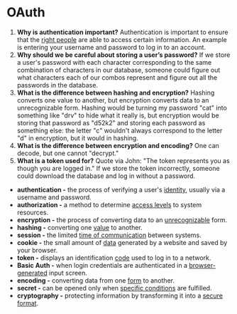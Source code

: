# OAuth

1. **Why is authentication important?** Authentication is important to ensure that the [right people](https://techterms.com/definition/authentication#:~:text=In%20computing%2C%20authentication%20is%20the,log%20in%20to%20a%20website.) are able to access certain information. An example is entering your username and password to log in to an account.
1. **Why should we be careful about storing a user’s password?** If we store a user's password with each character corresponding to the same combination of characters in our database, someone could figure out what characters each of our combos represent and figure out all the passwords in the database.
1. **What is the difference between hashing and encryption?** Hashing converts one value to another, but encryption converts data to an unrecognizable form. Hashing would be turning my password "cat" into something like "drv" to hide what it really is, but encryption would be storing that password as "d52k2" and storing each password as something else: the letter "c" wouldn't always correspond to the letter "d" in encryption, but it would in hashing.
1. **What is the difference between encryption and encoding?** One can decode, but one cannot "decrypt." 
1. **What is a token used for?** Quote via John: "The token represents you as though you are logged in." If we store the token incorrectly, someone could download the database and log in without a password.


- **authentication -** the process of verifying a user's [identity](https://techterms.com/definition/authentication#:~:text=In%20computing%2C%20authentication%20is%20the,log%20in%20to%20a%20website.), usually via a username and password.
- **authorization -** a method to determine [access levels](https://economictimes.indiatimes.com/definition/authorization#:~:text=Definition%3A%20Authorization%20is%20a%20security,programs%2C%20data%20and%20application%20features.&text=Key%20factors%20contain%20user%20type,and%20related%20actions%20and%20roles.) to system resources.
- **encryption -** the process of converting data to an [unrecognizable](https://techterms.com/definition/encryption) form.
- **hashing -** converting one [value](https://techterms.com/definition/hash) to another.
- **session -** the limited [time of communication](https://techterms.com/definition/session) between systems.
- **cookie -** the small amount of [data](https://techterms.com/definition/cookie) generated by a website and saved by your browser.
- **token -** displays an identification [code](https://techterms.com/definition/token) used to log in to a network.
- **Basic Auth -** when login credentials are authenticated in a [browser-generated](https://www.sciencedirect.com/topics/computer-science/basic-authentication#:~:text=Basic%20authentication%20is%20where%20the,%E2%96%AA) input screen.
- **encoding -** converting data from one [form](https://techterms.com/definition/encoding) to another.
- **secret -** can be opened only when [specific conditions](https://www.jetico.com/file-downloads/web_help/bc9/html/07_BestCrypt_control_panel/01_creating_a_container/05_SSS.htm) are fulfilled.
- **cryptography -** protecting information by transforming it into a [secure format](https://techterms.com/definition/cryptography).
